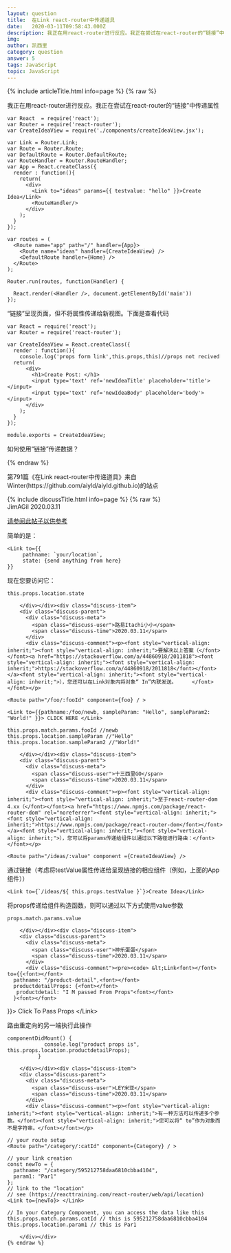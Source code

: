 ```yaml
---
layout: question
title:  在Link react-router中传递道具
date:   2020-03-11T09:58:43.000Z
description: 我正在用react-router进行反应。我正在尝试在react-router的“链接”中传递属性var React  = require('reac...
img: 
author: 凯西里
category: question
answer: 5
tags: JavaScript
topic: JavaScript
---
```

<div class="article-root">
  <div class="article">
    {% include articleTitle.html info=page %}
    {% raw %}
    <div class="article-content"><p><font style="vertical-align: inherit;"><font style="vertical-align: inherit;">我正在用react-router进行反应。</font><font style="vertical-align: inherit;">我正在尝试在react-router的“链接”中传递属性</font></font></p>

<pre><code>var React  = require('react');<font></font>
var Router = require('react-router');<font></font>
var CreateIdeaView = require('./components/createIdeaView.jsx');<font></font>
<font></font>
var Link = Router.Link;<font></font>
var Route = Router.Route;<font></font>
var DefaultRoute = Router.DefaultRoute;<font></font>
var RouteHandler = Router.RouteHandler;<font></font>
var App = React.createClass({<font></font>
  render : function(){<font></font>
    return(<font></font>
      &lt;div&gt;<font></font>
        &lt;Link to="ideas" params={{ testvalue: "hello" }}&gt;Create Idea&lt;/Link&gt;<font></font>
        &lt;RouteHandler/&gt;<font></font>
      &lt;/div&gt;<font></font>
    );<font></font>
  }<font></font>
});<font></font>
<font></font>
var routes = (<font></font>
  &lt;Route name="app" path="/" handler={App}&gt;<font></font>
    &lt;Route name="ideas" handler={CreateIdeaView} /&gt;<font></font>
    &lt;DefaultRoute handler={Home} /&gt;<font></font>
  &lt;/Route&gt;<font></font>
);<font></font>
<font></font>
Router.run(routes, function(Handler) {<font></font>
<font></font>
  React.render(&lt;Handler /&gt;, document.getElementById('main'))<font></font>
});<font></font>
</code></pre>

<p><font style="vertical-align: inherit;"><font style="vertical-align: inherit;">“链接”呈现页面，但不将属性传递给新视图。</font><font style="vertical-align: inherit;">下面是查看代码</font></font></p>

<pre><code>var React = require('react');<font></font>
var Router = require('react-router');<font></font>
<font></font>
var CreateIdeaView = React.createClass({<font></font>
  render : function(){<font></font>
    console.log('props form link',this.props,this)//props not recived<font></font>
  return(<font></font>
      &lt;div&gt;<font></font>
        &lt;h1&gt;Create Post: &lt;/h1&gt;<font></font>
        &lt;input type='text' ref='newIdeaTitle' placeholder='title'&gt;&lt;/input&gt;<font></font>
        &lt;input type='text' ref='newIdeaBody' placeholder='body'&gt;&lt;/input&gt;<font></font>
      &lt;/div&gt;<font></font>
    );<font></font>
  }<font></font>
});<font></font>
<font></font>
module.exports = CreateIdeaView;<font></font>
</code></pre>

<p><font style="vertical-align: inherit;"><font style="vertical-align: inherit;">如何使用“链接”传递数据？</font></font></p></div>
    {% endraw %}
  </div>
  <p class="winter_mark">第791篇《在Link react-router中传递道具》来自Winter(https://github.com/aiyld/aiyld.github.io)的站点</p>
  <div class="discuss-wrapper">
    {% include discussTitle.html info=page %}
    {% raw %}
    <div class="discuss-item">
        <div class="discuss-parent">
          <div class="discuss-meta">
            <span class="discuss-user">JimAGil</span>
            <span class="discuss-time">2020.03.11</span>
          </div>
          <div class="discuss-comment"><p><a href="https://tylermcginnis.com/react-router-pass-props-to-link/" rel="noreferrer"><font style="vertical-align: inherit;"><font style="vertical-align: inherit;">请参阅此帖子以供参考</font></font></a></p>

<p><font style="vertical-align: inherit;"><font style="vertical-align: inherit;">简单的是：</font></font></p>

<pre><code>&lt;Link to={{<font></font>
     pathname: `your/location`,<font></font>
     state: {send anything from here}<font></font>
}}<font></font>
</code></pre>

<p><font style="vertical-align: inherit;"><font style="vertical-align: inherit;">现在您要访问它：</font></font></p>

<pre><code>this.props.location.state
</code></pre></div>
        </div></div><div class="discuss-item">
        <div class="discuss-parent">
          <div class="discuss-meta">
            <span class="discuss-user">路易Itachi小小</span>
            <span class="discuss-time">2020.03.11</span>
          </div>
          <div class="discuss-comment"><p><font style="vertical-align: inherit;"><font style="vertical-align: inherit;">要解决以上答案（</font></font><a href="https://stackoverflow.com/a/44860918/2011818"><font style="vertical-align: inherit;"><font style="vertical-align: inherit;">https://stackoverflow.com/a/44860918/2011818</font></font></a><font style="vertical-align: inherit;"><font style="vertical-align: inherit;">），您还可以在Link对象内将对象“ In”内联发送。     </font></font></p>

<pre><code>&lt;Route path="/foo/:fooId" component={foo} / &gt;<font></font>
<font></font>
&lt;Link to={{pathname:/foo/newb, sampleParam: "Hello", sampleParam2: "World!" }}&gt; CLICK HERE &lt;/Link&gt;<font></font>
<font></font>
this.props.match.params.fooId //newb<font></font>
this.props.location.sampleParam //"Hello"<font></font>
this.props.location.sampleParam2 //"World!"<font></font>
</code></pre></div>
        </div></div><div class="discuss-item">
        <div class="discuss-parent">
          <div class="discuss-meta">
            <span class="discuss-user">十三西里GO</span>
            <span class="discuss-time">2020.03.11</span>
          </div>
          <div class="discuss-comment"><p><font style="vertical-align: inherit;"><font style="vertical-align: inherit;">至于react-router-dom 4.xx（</font></font><a href="https://www.npmjs.com/package/react-router-dom" rel="noreferrer"><font style="vertical-align: inherit;"><font style="vertical-align: inherit;">https://www.npmjs.com/package/react-router-dom</font></font></a><font style="vertical-align: inherit;"><font style="vertical-align: inherit;">），您可以将params传递给组件以通过以下路径进行路由：</font></font></p>

<pre><code>&lt;Route path="/ideas/:value" component ={CreateIdeaView} /&gt;
</code></pre>

<p><font style="vertical-align: inherit;"><font style="vertical-align: inherit;">通过链接（考虑将testValue属性传递给呈现链接的相应组件（例如，上面的App组件））</font></font></p>

<pre><code>&lt;Link to={`/ideas/${ this.props.testValue }`}&gt;Create Idea&lt;/Link&gt;
</code></pre>

<p><font style="vertical-align: inherit;"><font style="vertical-align: inherit;">将props传递给组件构造函数，则可以通过以下方式使用value参数</font></font></p>

<pre><code>props.match.params.value
</code></pre></div>
        </div></div><div class="discuss-item">
        <div class="discuss-parent">
          <div class="discuss-meta">
            <span class="discuss-user">神乐蛋蛋</span>
            <span class="discuss-time">2020.03.11</span>
          </div>
          <div class="discuss-comment"><pre><code> &lt;Link<font></font>
    to={{<font></font>
      pathname: "/product-detail",<font></font>
      productdetailProps: {<font></font>
       productdetail: "I M passed From Props"<font></font>
      }<font></font>
   }}&gt;<font></font>
    Click To Pass Props<font></font>
&lt;/Link&gt;<font></font>
</code></pre>

<p><font style="vertical-align: inherit;"><font style="vertical-align: inherit;">路由重定向的另一端执行此操作</font></font></p>

<pre><code>componentDidMount() {<font></font>
            console.log("product props is", this.props.location.productdetailProps);<font></font>
          }<font></font>
</code></pre></div>
        </div></div><div class="discuss-item">
        <div class="discuss-parent">
          <div class="discuss-meta">
            <span class="discuss-user">LEY米亚</span>
            <span class="discuss-time">2020.03.11</span>
          </div>
          <div class="discuss-comment"><p><font style="vertical-align: inherit;"><font style="vertical-align: inherit;">有一种方法可以传递多个参数。</font><font style="vertical-align: inherit;">您可以将“ to”作为对象而不是字符串。</font></font></p>

<pre><code>// your route setup<font></font>
&lt;Route path="/category/:catId" component={Category} / &gt;<font></font>
<font></font>
// your link creation<font></font>
const newTo = { <font></font>
  pathname: "/category/595212758daa6810cbba4104", <font></font>
  param1: "Par1" <font></font>
};<font></font>
// link to the "location"<font></font>
// see (https://reacttraining.com/react-router/web/api/location)<font></font>
&lt;Link to={newTo}&gt; &lt;/Link&gt;<font></font>
<font></font>
// In your Category Component, you can access the data like this<font></font>
this.props.match.params.catId // this is 595212758daa6810cbba4104 <font></font>
this.props.location.param1 // this is Par1<font></font>
</code></pre></div>
        </div></div>
    {% endraw %}
  </div>
<div>
